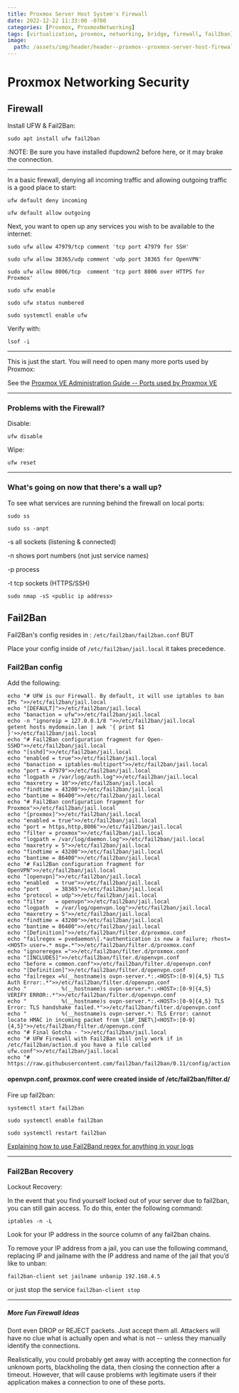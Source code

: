 ```yaml
---
title: Proxmox Server Host System's Firewall
date: 2022-12-22 11:33:00 -0700
categories: [Proxmox, ProxmoxNetworking]
tags: [virtualization, proxmox, networking, bridge, firewall, fail2ban]
image:
  path: /assets/img/header/header--proxmox--proxmox-server-host-firewall.jpg
---
```


# Proxmox Networking Security


## Firewall

Install UFW & Fail2Ban:

`sudo apt install ufw fail2ban`

:NOTE: Be sure you have installed ifupdown2 before here, or it may brake the connection.

* * * 

In a basic firewall, denying all incoming traffic and allowing outgoing traffic is a good place to start:

`ufw default deny incoming`

`ufw default allow outgoing`



Next, you want to open up any services you wish to be available to the internet:

`sudo ufw allow 47979/tcp comment 'tcp port 47979 for SSH'`

`sudo ufw allow 38365/udp comment 'udp port 38365 for OpenVPN'`

`sudo ufw allow 8006/tcp  comment 'tcp port 8006 over HTTPS for Proxmox'`

`sudo ufw enable`

`sudo ufw status numbered`

`sudo systemctl enable ufw`

Verify with: 

`lsof -i`

* * *

This is just the start. You will need to open many more ports used by Proxmox:

See the [Proxmox VE Administration Guide -- Ports used by Proxmox VE](https://pve.proxmox.com/pve-docs/pve-admin-guide.html#_ports_used_by_proxmox_ve)

* * *


### Problems with the Firewall? 

Disable:

`ufw disable`


Wipe:

`ufw reset`


* * *

### What's going on now that there's a wall up?

To see what services are running behind the firewall on local ports:

`sudo ss`

`sudo ss -anpt`

-s all sockets (listening & connected)

-n shows port numbers (not just service names)

-p process

-t tcp sockets (HTTPS/SSH)


`sudo nmap -sS <public ip address>`







## Fail2Ban

Fail2Ban's config resides in : `/etc/fail2ban/fail2ban.conf` BUT

Place your config inside of `/etc/fail2ban/jail.local` it takes precedence.


### Fail2Ban config

Add the following:

```
echo "# UFW is our Firewall. By default, it will use iptables to ban IPs ">>/etc/fail2ban/jail.local
echo "[DEFAULT]">>/etc/fail2ban/jail.local
echo "banaction = ufw">>/etc/fail2ban/jail.local
echo -n "ignoreip = 127.0.0.1/8 ">>/etc/fail2ban/jail.local
getent hosts mydomain.lan | awk '{ print $1 }'>>/etc/fail2ban/jail.local
echo "# Fail2Ban configuration fragment for Open-SSHD">>/etc/fail2ban/jail.local
echo "[sshd]">>/etc/fail2ban/jail.local
echo "enabled = true">>/etc/fail2ban/jail.local
echo "banaction = iptables-multiport">>/etc/fail2ban/jail.local
echo "port = 47979">>/etc/fail2ban/jail.local
echo "logpath = /var/log/auth.log">>/etc/fail2ban/jail.local
echo "maxretry = 10">>/etc/fail2ban/jail.local
echo "findtime = 43200">>/etc/fail2ban/jail.local
echo "bantime = 86400">>/etc/fail2ban/jail.local
echo "# Fail2Ban configuration fragment for Proxmox">>/etc/fail2ban/jail.local
echo "[proxmox]">>/etc/fail2ban/jail.local
echo "enabled = true">>/etc/fail2ban/jail.local
echo "port = https,http,8006">>/etc/fail2ban/jail.local
echo "filter = proxmox">>/etc/fail2ban/jail.local
echo "logpath = /var/log/daemon.log">>/etc/fail2ban/jail.local
echo "maxretry = 5">>/etc/fail2ban/jail.local
echo "findtime = 43200">>/etc/fail2ban/jail.local
echo "bantime = 86400">>/etc/fail2ban/jail.local
echo "# Fail2Ban configuration fragment for OpenVPN">>/etc/fail2ban/jail.local
echo "[openvpn]">>/etc/fail2ban/jail.local
echo "enabled  = true">>/etc/fail2ban/jail.local
echo "port     = 38365">>/etc/fail2ban/jail.local
echo "protocol = udp">>/etc/fail2ban/jail.local
echo "filter   = openvpn">>/etc/fail2ban/jail.local
echo "logpath  = /var/log/openvpn.log">>/etc/fail2ban/jail.local
echo "maxretry = 5">>/etc/fail2ban/jail.local
echo "findtime = 43200">>/etc/fail2ban/jail.local
echo "bantime = 86400">>/etc/fail2ban/jail.local
echo "[Definition]">>/etc/fail2ban/filter.d/proxmox.conf
echo "failregex = pvedaemon\[.*authentication is now a failure; rhost=<HOST> user=.* msg=.*">>/etc/fail2ban/filter.d/proxmox.conf
echo "ignoreregex =">>/etc/fail2ban/filter.d/proxmox.conf
echo "[INCLUDES]">>/etc/fail2ban/filter.d/openvpn.conf
echo "before = common.conf">>/etc/fail2ban/filter.d/openvpn.conf
echo "[Definition]">>/etc/fail2ban/filter.d/openvpn.conf
echo "failregex =%(__hostname)s ovpn-server.*:.<HOST>:[0-9]{4,5} TLS Auth Error:.*">>/etc/fail2ban/filter.d/openvpn.conf
echo "           %(__hostname)s ovpn-server.*:.<HOST>:[0-9]{4,5} VERIFY ERROR:.*">>/etc/fail2ban/filter.d/openvpn.conf
echo "           %(__hostname)s ovpn-server.*:.<HOST>:[0-9]{4,5} TLS Error: TLS handshake failed.*">>/etc/fail2ban/filter.d/openvpn.conf
echo "           %(__hostname)s ovpn-server.*: TLS Error: cannot locate HMAC in incoming packet from \[AF_INET\]<HOST>:[0-9]{4,5}">>/etc/fail2ban/filter.d/openvpn.conf
echo "# Final Gotcha - ">>/etc/fail2ban/jail.local
echo "# UFW Firewall with Fail2Ban will only work if in /etc/fail2ban/action.d you have a file called ufw.conf">>/etc/fail2ban/jail.local
echo "# https://raw.githubusercontent.com/fail2ban/fail2ban/0.11/config/action.d/ufw.conf">>/etc/fail2ban/jail.local
```

#### openvpn.conf, proxmox.conf were created inside of /etc/fail2ban/filter.d/

Fire up fail2ban:

`systemctl start fail2ban`

`sudo systemctl enable fail2ban`

`sudo systemctl restart fail2ban`


[Explaining how to use Fail2Band regex for anything in your logs](https://www.linode.com/docs/security/using-fail2ban-to-secure-your-server-a-tutorial/)


* * *

### Fail2Ban Recovery

Lockout Recovery:

In the event that you find yourself locked out of your server due to fail2ban, you can still gain access. To do this, enter the following command:

`iptables -n -L`

Look for your IP address in the source column of any fail2ban chains. 

To remove your IP address from a jail, you can use the following command, replacing IP and jailname with the IP address and name of the jail that you’d like to unban:


`fail2ban-client set jailname unbanip 192.168.4.5`

or just stop the service `fail2ban-client stop`


* * *

##### More Fun Firewall Ideas

Dont even DROP or REJECT packets. Just accept them all. Attackers will have no clue what is actually open and what is not -- unless they manually identify the connections.

Realistically, you could probably get away with accepting the connection for unknown ports, blackholing the data, then closing the connection after a timeout. However, that will cause problems with legitimate users if their application makes a connection to one of these ports.




